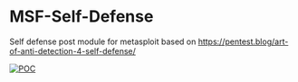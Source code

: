 # MSF-Self-Defense
Self defense post module for metasploit based on  https://pentest.blog/art-of-anti-detection-4-self-defense/

[![POC](https://github.com/EgeBalci/MSF-Self-Defense/raw/master/poc.png)](https://pentest.blog/art-of-anti-detection-4-self-defense/)
